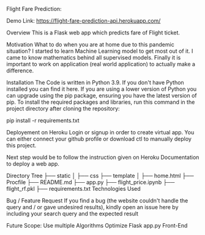 Flight Fare Prediction:

Demo
Link: https://flight-fare-prediction-api.herokuapp.com/

Overview
This is a Flask web app which predicts fare of Flight ticket.

Motivation
What to do when you are at home due to this pandemic situation? I started to learn Machine Learning model to get most out of it. I came to know mathematics behind all supervised models. Finally it is important to work on application (real world application) to actually make a difference.

Installation
The Code is written in Python 3.9. If you don't have Python installed you can find it here. If you are using a lower version of Python you can upgrade using the pip package, ensuring you have the latest version of pip. To install the required packages and libraries, run this command in the project directory after cloning the repository:

pip install -r requirements.txt


Deployement on Heroku
Login or signup in order to create virtual app. You can either connect your github profile or download ctl to manually deploy this project.

Next step would be to follow the instruction given on Heroku Documentation to deploy a web app.

Directory Tree
├── static 
│   ├── css
├── template
│   ├── home.html
├── Procfile
├── README.md
├── app.py
├── flight_price.ipynb
├── flight_rf.pkl
├── requirements.txt
Technologies Used

Bug / Feature Request
If you find a bug (the website couldn't handle the query and / or gave undesired results), kindly open an issue here by including your search query and the expected result

Future Scope:
Use multiple Algorithms
Optimize Flask app.py
Front-End
